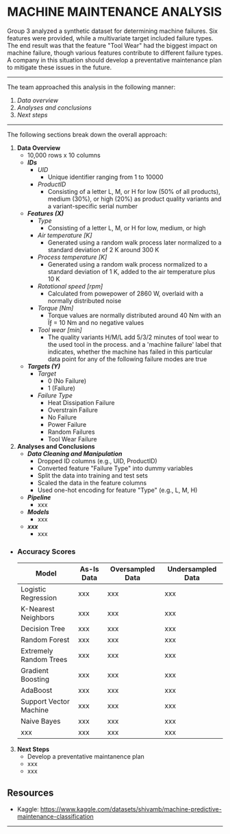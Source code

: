 # MACHINE MAINTENANCE ANALYSIS

Group 3 analyzed a synthetic dataset for determining machine failures. Six features were provided, while a multivariate target included failure types. The end result was that the feature "Tool Wear" had the biggest impact on machine failure, though various features contribute to different failure types. A company in this situation should develop a preventative maintenance plan to mitigate these issues in the future.

--------------------------------------------------------------------------------------
The team approached this analysis in the following manner:

1) *Data overview*
2) *Analyses and conclusions*
3) *Next steps*
--------------------------------------------------------------------------------------
The following sections break down the overall approach:
1. **Data Overview**
    - 10,000 rows x 10 columns
    - ***IDs***
        - *UID*
            - Unique identifier ranging from 1 to 10000
        - *ProductID*
            - Consisting of a letter L, M, or H for low (50% of all products), medium (30%), or high (20%) as product quality variants and a variant-specific serial number    
    - ***Features (X)***
        - *Type*
            - Consisting of a letter L, M, or H for low, medium, or high
        - *Air temperature [K]*
            - Generated using a random walk process later normalized to a standard deviation of 2 K around 300 K
        - *Process temperature [K]*
            - Generated using a random walk process normalized to a standard deviation of 1 K, added to the air temperature plus 10 K
        - *Rotational speed [rpm]*
            - Calculated from powepower of 2860 W, overlaid with a normally distributed noise
        - *Torque [Nm]*
            - Torque values are normally distributed around 40 Nm with an Ïƒ = 10 Nm and no negative values
        - *Tool wear [min]*
            - The quality variants H/M/L add 5/3/2 minutes of tool wear to the used tool in the process. and a 'machine failure' label that indicates, whether the machine has failed in this particular data point for any of the following failure modes are true
    - ***Targets (Y)***
        - *Target*
            - 0 (No Failure)
            - 1 (Failure)
        - *Failure Type*
            - Heat Dissipation Failure
            - Overstrain Failure
            - No Failure
            - Power Failure
            - Random Failures
            - Tool Wear Failure
2. **Analyses and Conclusions**
    - ***Data Cleaning and Manipulation***
        - Dropped ID columns (e.g., UID, ProductID)
        - Converted feature "Failure Type" into dummy variables
        - Split the data into training and test sets  
        - Scaled the data in the feature columns
        - Used one-hot encoding for feature "Type" (e.g., L, M, H)
    - ***Pipeline***
        - xxx
    - ***Models***
        - xxx
    - ***xxx***
        - xxx

- ### Accuracy Scores
    | **Model** | **As-Is Data** | **Oversampled Data** | **Undersampled Data** |
    | --- | --- | --- | --- |
    | Logistic Regression | xxx | xxx | xxx |
    | K-Nearest Neighbors | xxx | xxx | xxx |
    | Decision Tree | xxx | xxx | xxx |
    | Random Forest | xxx | xxx | xxx |
    | Extremely Random Trees | xxx | xxx | xxx |
    | Gradient Boosting | xxx | xxx | xxx |
    | AdaBoost | xxx | xxx | xxx |
    | Support Vector Machine | xxx | xxx | xxx |
    | Naive Bayes | xxx | xxx | xxx |
    | xxx | xxx | xxx | xxx |

3. **Next Steps**
    - Develop a preventative maintanence plan
    - xxx
    - xxx


## Resources
- Kaggle: https://www.kaggle.com/datasets/shivamb/machine-predictive-maintenance-classification

--------------------------------------------------------------------------------------
